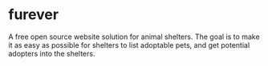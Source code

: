 # furever
A free open source website solution for animal shelters. The goal is to make it as easy as possible for shelters to list adoptable pets, and get potential adopters into the shelters.
